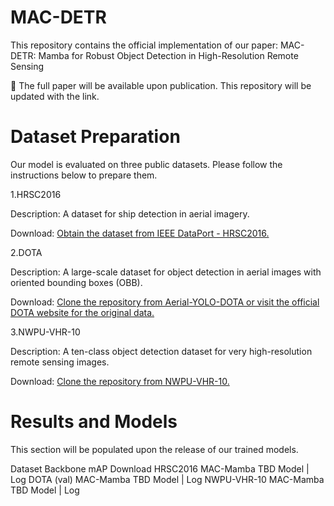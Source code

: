 # MAC-DETR
This repository contains the official implementation of our paper:
MAC-DETR: Mamba for Robust Object Detection in High-Resolution Remote Sensing

📄 The full paper will be available upon publication. This repository will be updated with the link.

# Dataset Preparation
Our model is evaluated on three public datasets. Please follow the instructions below to prepare them.

1.HRSC2016

Description: A dataset for ship detection in aerial imagery.

Download: [Obtain the dataset from IEEE DataPort - HRSC2016.](https://ieee-dataport.org/documents/hrsc2016)

2.DOTA

Description: A large-scale dataset for object detection in aerial images with oriented bounding boxes (OBB).

Download: [Clone the repository from Aerial-YOLO-DOTA or visit the official DOTA website for the original data.](https://github.com/davidgeorgewilliams/Aerial-YOLO-DOTA)

3.NWPU-VHR-10

Description: A ten-class object detection dataset for very high-resolution remote sensing images.

Download: [Clone the repository from NWPU-VHR-10.](https://github.com/Gaoshuaikun/NWPU-VHR-10)

# Results and Models
This section will be populated upon the release of our trained models.

Dataset	Backbone	mAP	Download
HRSC2016	MAC-Mamba	TBD	Model | Log
DOTA (val)	MAC-Mamba	TBD	Model | Log
NWPU-VHR-10	MAC-Mamba	TBD	Model | Log
